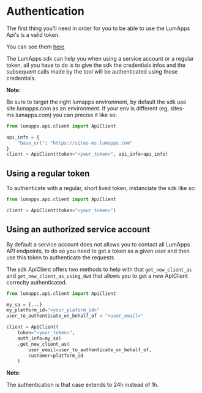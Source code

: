 # Authentication

The first thing you'll need in order for you to be able to use the LumApps Api's is a valid token.

You can see them [here](https://apiv1.lumapps.com/#tag/Authentication)

The LumApps sdk can help you when using a service account or a regular token, all you have to do is to give the sdk the credentials infos and the subsequent calls made by the tool will be authenticated using those credentials.

**Note**:

Be sure to target the right lumapps environment, by default the sdk use site.lumapps.com as an environment.
If your env is different (eg, sites-ms.lumapps.com) you can precise it like so:

```python
from lumapps.api.client import ApiClient

api_info = {
    "base_url": "https://sites-ms.lumapps.com"
}
client = ApiClient(token="<your_token>", api_info=api_info)
```

## Using a regular token

To authenticate with a regular, short lived token, instanciate the sdk like so:

```python
from lumapps.api.client import ApiClient

client = ApiClient(token="<your_token>")
```

## Using an authorized service account

By default a service account does not allows you to contact all LumApps API endpoints, to do so you need to get a token as a given user and then use this token to authenticate the requests

The sdk ApiClient offers two methods to help with that `get_new_client_as` and `get_new_client_as_using_dwd` that allows you to get a new ApiClient correclty authenticated.


```python
from lumapps.api.client import ApiClient

my_sa = {...}
my_platform_id="<your_plaform_id>"
user_to_authenticate_on_behalf_of = "<user_email>"

client = ApiClient(
    token="<your_token>", 
    auth_info=my_sa)
    .get_new_client_as(
        user_email=user_to_authenticate_on_behalf_of,
        customer=platform_id
    )
```


**Note**:

The authentication is that case extends to 24h instead of 1h.
